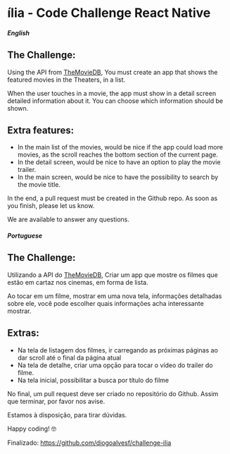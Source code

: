 # ília - Code Challenge React Native

##### English
## The Challenge:
Using the API from [TheMovieDB](https://developers.themoviedb.org/3/getting-started/introduction), You must create an app that shows the featured movies in the Theaters, in a list.

When the user touches in a movie, the app must show in a detail screen detailed information about it. You can choose which information should be shown.

## Extra features:

- In the main list of the movies, would be nice if the app could load more movies, as the scroll reaches the bottom section of the current page.
- In the detail screen, would be nice to have an option to play the movie trailer.
- In the main screen, would be nice to have the possibility to search by the movie title.

In the end, a pull request must be created in the Github repo. As soon as you finish, please let us know.

We are available to answer any questions.

##### Portuguese
## The Challenge:
Utilizando a API do [TheMovieDB](https://developers.themoviedb.org/3/getting-started/introduction), Criar um app que mostre os filmes que estão em cartaz nos cinemas, em forma de lista.

Ao tocar em um filme, mostrar em uma nova tela, informações detalhadas sobre ele, você pode escolher quais informações acha interessante mostrar.

## Extras:

- Na tela de listagem dos filmes, ir carregando as próximas páginas ao dar scroll até o final da página atual
- Na tela de detalhe, criar uma opçāo para tocar o vídeo do trailer do filme.
- Na tela inicial, possibilitar a busca por título do filme


No final, um pull request deve ser criado no repositório do Github. Assim que terminar, por favor nos avise.

Estamos à disposição, para tirar dúvidas.

Happy coding! 🤓


Finalizado: https://github.com/diogoalvesf/challenge-ilia
